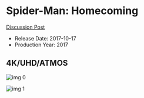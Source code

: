 # Spider-Man: Homecoming

[Discussion Post](https://www.avsforum.com/threads/bass-eq-for-filtered-movies.2995212/post-56760498)

* Release Date: 2017-10-17
* Production Year: 2017

## 4K/UHD/ATMOS

![img 0](https://i.imgur.com/KAXA0tD.jpg)

![img 1](https://i.imgur.com/BVUbFDd.jpg)


